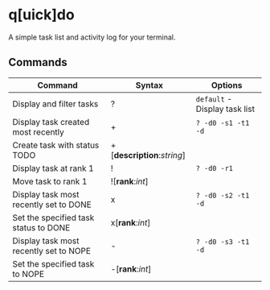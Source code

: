 ﻿# q[uick]do

A simple task list and activity log for your terminal. 

## Commands
Command                                       |Syntax                             |Options    
----                                          |----                               |----
Display and filter tasks                      |?                                  |`default` - Display task list
Display task created most recently            |+                                  |`? -d0 -s1 -t1 -d` 
Create task with status TODO                  |+[__description__:_string_]        |
Display task at rank 1                        |!                                  |`? -d0 -r1`  
Move task to rank 1                           |![__rank__:_int_]                  |
Display task most recently set to DONE        |x                                  |`? -d0 -s2 -t1 -d`  
Set the specified task status to DONE         |x[__rank__:_int_]                  |
Display task most recently set to NOPE        |-                                  |`? -d0 -s3 -t1 -d` 
Set the specified task to NOPE                |-[__rank__:_int_]                  |     
